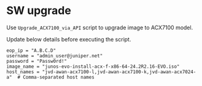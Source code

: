 # SW upgrade

Use `Upgrade_ACX7100_via_API` script to upgrade image to ACX7100 model.

Update below details before executing the script.

    eop_ip = "A.B.C.D"
    username = "admin_user@juniper.net"
    password = "Passw0rd!"
    image_name = "junos-evo-install-acx-f-x86-64-24.2R2.16-EVO.iso"
    host_names = "jvd-awan-acx7100-l,jvd-awan-acx7100-k,jvd-awan-acx7024-a"  # Comma-separated host names
